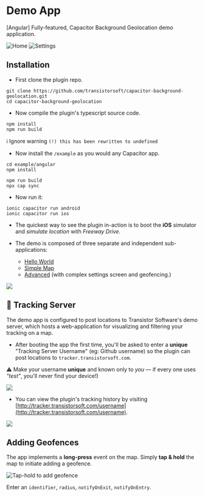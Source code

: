 # Demo App

[Angular] Fully-featured, Capacitor Background Geolocation demo application.

![Home](https://dl.dropboxusercontent.com/s/byaayezphkwn36h/home-framed-350.png?dl=1)
![Settings](https://dl.dropboxusercontent.com/s/8lvnpp0gowitagq/settings-framed-350.png?dl=1)

## Installation

- First clone the plugin repo.

```console
git clone https://github.com/transistorsoft/capacitor-background-geolocation.git
cd capacitor-background-geolocation
```

- Now compile the plugin's typescript source code.

```console
npm install
npm run build
```

:information_source: Ignore warning `(!) this has been rewritten to undefined`

- Now install the `/example` as you would any Capacitor app.

```console
cd example/angular
npm install

npm run build
npx cap sync
```

- Now run it:

```console
ionic capacitor run android
ionic capacitor run ios
```

- The quickest way to see the plugin in-action is to boot the **iOS** simulator and *simulate location* with *Freeway Drive*.

- The demo is composed of three separate and independent sub-applications:
	- [Hello World](./src/app/hello-world/hello-world.page.ts)
	- [Simple Map](./src/app/simple-map/simple-map.page.ts)
	- [Advanced](./src/app/advanced/advanced.page.ts) (with complex settings screen and geofencing.)

![](https://dl.dropboxusercontent.com/s/w87uylrgij9kd7r/ionic-demo-home.png?dl=1)

## :large_blue_diamond: Tracking Server

The demo app is configured to post locations to Transistor Software's demo server, which hosts a web-application for visualizing and filtering your tracking on a map.

- After booting the app the first time, you'll be asked to enter a **unique** "Tracking Server Username" (eg: Github username) so the plugin can post locations to `tracker.transistorsoft.com`.

:warning: Make your username **unique** and known only to *you* &mdash; if every one uses *"test"*, you'll never find your device!)

![](https://dl.dropboxusercontent.com/s/yhb311q5shxri36/ionic-demo-username.png?dl=1)

- You can view the plugin's tracking history by visiting [http://tracker.transistorsoft.com/username](http://tracker.transistorsoft.com/username).

![](https://dl.dropboxusercontent.com/s/1a4far51w70rjvj/Screenshot%202017-08-16%2011.34.43.png?dl=1)

## Adding Geofences

The app implements a **long-press** event on the map.  Simply **tap & hold** the map to initiate adding a geofence.

![Tap-hold to add geofence](https://dl.dropboxusercontent.com/s/9qif3rvznwkbphd/Screenshot%202015-06-06%2017.12.41.png?dl=1)

Enter an `identifier`, `radius`, `notifyOnExit`, `notifyOnEntry`.

